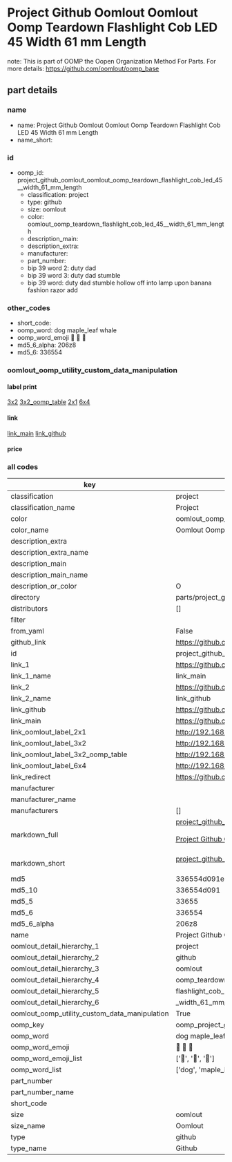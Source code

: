 # Project Github Oomlout Oomlout Oomp Teardown Flashlight Cob LED 45  Width 61 mm Length  

note: This is part of OOMP the Oopen Organization Method For Parts. For more details: https://github.com/oomlout/oomp_base

##  part details
  







### name
* name: Project Github Oomlout Oomlout Oomp Teardown Flashlight Cob LED 45  Width 61 mm Length
* name_short: 
### id
* oomp_id: project_github_oomlout_oomlout_oomp_teardown_flashlight_cob_led_45__width_61_mm_length
  * classification: project
  * type: github
  * size: oomlout
  * color: oomlout_oomp_teardown_flashlight_cob_led_45__width_61_mm_length
  * description_main: 
  * description_extra: 
  * manufacturer: 
  * part_number: 
  * bip 39 word 2: duty dad
  * bip 39 word 3: duty dad stumble
  * bip 39 word: duty dad stumble hollow off into lamp upon banana fashion razor add

### other_codes
* short_code: 
* oomp_word: dog maple_leaf whale
* oomp_word_emoji :dog: :maple_leaf: :whale:
* md5_6_alpha: 206z8
* md5_6: 336554






### oomlout_oomp_utility_custom_data_manipulation
#### label print
[3x2](http://192.168.1.245:1112/?label=oomp%20206z8)
[3x2_oomp_table](http://192.168.1.108:1112/?label=oomp%20206z8)
[2x1](http://192.168.1.242:1112/?label=oomp%20206z8)
[6x4](http://192.168.1.55:1112/?label=oomp%20206z8)    

#### link

[link_main](https://github.com/oomlout/oomlout_oomp_version_1_messy/tree/main/parts/project_github_oomlout_oomlout_oomp_teardown_flashlight_cob_led_45__width_61_mm_length) [link_github](https://github.com/oomlout/oomlout_oomp_version_1_messy/tree/main/parts/project_github_oomlout_oomlout_oomp_teardown_flashlight_cob_led_45__width_61_mm_length)                             

#### price







### all codes 
| key | value |  
| --- | --- |  
| classification | project |  
| classification_name | Project |  
| color | oomlout_oomp_teardown_flashlight_cob_led_45__width_61_mm_length |  
| color_name | Oomlout Oomp Teardown Flashlight Cob LED 45  Width 61 mm Length |  
| description_extra |  |  
| description_extra_name |  |  
| description_main |  |  
| description_main_name |  |  
| description_or_color | O  |  
| directory | parts/project_github_oomlout_oomlout_oomp_teardown_flashlight_cob_led_45__width_61_mm_length |  
| distributors | [] |  
| filter |  |  
| from_yaml | False |  
| github_link | https://github.com/oomlout/oomlout_oomp_part_src/tree/main/parts/project_github_oomlout_oomlout_oomp_teardown_flashlight_cob_led_45__width_61_mm_length |  
| id | project_github_oomlout_oomlout_oomp_teardown_flashlight_cob_led_45__width_61_mm_length |  
| link_1 | https://github.com/oomlout/oomlout_oomp_version_1_messy/tree/main/parts/project_github_oomlout_oomlout_oomp_teardown_flashlight_cob_led_45__width_61_mm_length |  
| link_1_name | link_main |  
| link_2 | https://github.com/oomlout/oomlout_oomp_version_1_messy/tree/main/parts/project_github_oomlout_oomlout_oomp_teardown_flashlight_cob_led_45__width_61_mm_length |  
| link_2_name | link_github |  
| link_github | https://github.com/oomlout/oomlout_oomp_version_1_messy/tree/main/parts/project_github_oomlout_oomlout_oomp_teardown_flashlight_cob_led_45__width_61_mm_length |  
| link_main | https://github.com/oomlout/oomlout_oomp_version_1_messy/tree/main/parts/project_github_oomlout_oomlout_oomp_teardown_flashlight_cob_led_45__width_61_mm_length |  
| link_oomlout_label_2x1 | http://192.168.1.242:1112/?label=oomp%20206z8 |  
| link_oomlout_label_3x2 | http://192.168.1.245:1112/?label=oomp%20206z8 |  
| link_oomlout_label_3x2_oomp_table | http://192.168.1.108:1112/?label=oomp%20206z8 |  
| link_oomlout_label_6x4 | http://192.168.1.55:1112/?label=oomp%20206z8 |  
| link_redirect | https://github.com/oomlout/oomlout_oomp_version_1_messy/tree/main/parts/project_github_oomlout_oomlout_oomp_teardown_flashlight_cob_led_45__width_61_mm_length |  
| manufacturer |  |  
| manufacturer_name |  |  
| manufacturers | [] |  
| markdown_full | [project_github_oomlout_oomlout_oomp_teardown_flashlight_cob_led_45__width_61_mm_length](none)<br>[](none)<br>[Project Github Oomlout Oomlout Oomp Teardown Flashlight Cob Led 45  Width 61 Mm Length](none)<br><br> |  
| markdown_short | [project_github_oomlout_oomlout_oomp_teardown_flashlight_cob_led_45__width_61_mm_length](none)<br><br> |  
| md5 | 336554d091eeef99d74ca6cfaf4dba24 |  
| md5_10 | 336554d091 |  
| md5_5 | 33655 |  
| md5_6 | 336554 |  
| md5_6_alpha | 206z8 |  
| name | Project Github Oomlout Oomlout Oomp Teardown Flashlight Cob LED 45  Width 61 mm Length |  
| oomlout_detail_hierarchy_1 | project |  
| oomlout_detail_hierarchy_2 | github |  
| oomlout_detail_hierarchy_3 | oomlout |  
| oomlout_detail_hierarchy_4 | oomp_teardown |  
| oomlout_detail_hierarchy_5 | flashlight_cob_led_45 |  
| oomlout_detail_hierarchy_6 | _width_61_mm_length |  
| oomlout_oomp_utility_custom_data_manipulation | True |  
| oomp_key | oomp_project_github_oomlout_oomlout_oomp_teardown_flashlight_cob_led_45__width_61_mm_length |  
| oomp_word | dog maple_leaf whale |  
| oomp_word_emoji | :dog: :maple_leaf: :whale: |  
| oomp_word_emoji_list | [':dog:', ':maple_leaf:', ':whale:'] |  
| oomp_word_list | ['dog', 'maple_leaf', 'whale'] |  
| part_number |  |  
| part_number_name |  |  
| short_code |  |  
| size | oomlout |  
| size_name | Oomlout |  
| type | github |  
| type_name | Github |  
